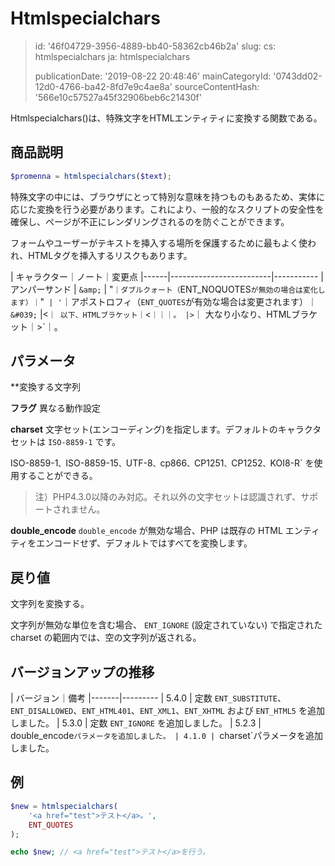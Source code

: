 Htmlspecialchars
================

> id: '46f04729-3956-4889-bb40-58362cb46b2a'
> slug:
> 	cs: htmlspecialchars
> 	ja: htmlspecialchars
> 
> publicationDate: '2019-08-22 20:48:46'
> mainCategoryId: '0743dd02-12d0-4766-ba42-8fd7e9c4ae8a'
> sourceContentHash: '566e10c57527a45f32906beb6c21430f'

Htmlspecialchars()は、特殊文字をHTMLエンティティに変換する関数である。

商品説明
-----

```php
$promenna = htmlspecialchars($text);
```

特殊文字の中には、ブラウザにとって特別な意味を持つものもあるため、実体に応じた変換を行う必要があります。これにより、一般的なスクリプトの安全性を確保し、ページが不正にレンダリングされるのを防ぐことができます。

フォームやユーザーがテキストを挿入する場所を保護するために最もよく使われ、HTMLタグを挿入するリスクもあります。

| キャラクター｜ノート｜変更点
|------|-------------------------|-----------
| アンパーサンド | `&amp;`
| "`｜ダブルクォート（`ENT_NOQUOTES`が無効の場合は変化します）｜`&quot;`
| '`｜アポストロフィ（`ENT_QUOTES`が有効な場合は変更されます）｜ `&#039;`
|<`｜ 以下、HTMLブラケット｜`&lt;`｜｜｜。
|>`｜ 大なり小なり、HTMLブラケット｜&gt;`｜。

パラメータ
--------

**変換する文字列

**フラグ** 異なる動作設定

**charset** 文字セット(エンコーディング)を指定します。デフォルトのキャラクタセットは `ISO-8859-1` です。

ISO-8859-1`、`ISO-8859-15`、`UTF-8`、`cp866`、`CP1251`、`CP1252`、`KOI8-R` を使用することができる。

> 注）PHP4.3.0以降のみ対応。それ以外の文字セットは認識されず、サポートされません。

**double_encode** `double_encode` が無効な場合、PHP は既存の HTML エンティティをエンコードせず、デフォルトではすべてを変換します。

戻り値
-----------------

文字列を変換する。

文字列が無効な単位を含む場合、 `ENT_IGNORE` (設定されていない) で指定された charset の範囲内では、空の文字列が返される。

バージョンアップの推移
----------------

| バージョン｜備考
|-------|---------
| 5.4.0 | 定数 `ENT_SUBSTITUTE`、`ENT_DISALLOWED`、`ENT_HTML401`、`ENT_XML1`、`ENT_XHTML` および `ENT_HTML5` を追加しました。
| 5.3.0 | 定数 `ENT_IGNORE` を追加しました。
| 5.2.3 | double_encode`パラメータを追加しました。
| 4.1.0 | `charset`パラメータを追加しました。

例
-------

```php
$new = htmlspecialchars(
	'<a href="test">テスト</a>。',
	ENT_QUOTES
);

echo $new; // <a href="test">テスト</a>を行う。
```
